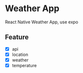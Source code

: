 # Weather App

React Native Weather App, use expo

## Feature

- [x] api
- [x] location
- [x] weather
- [x] temperature
